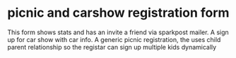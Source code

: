 <h1>picnic and carshow registration form</h1>
<p>This form shows stats and has an invite a friend via sparkpost mailer. A sign up for car show with car info. A generic picnic registration, the uses child parent relationship so the registar can sign up multiple kids dynamically </p>
